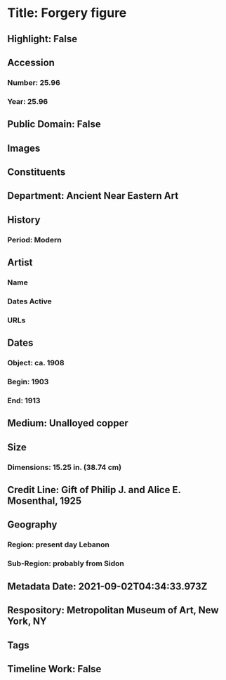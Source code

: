 # Title: Forgery figure
## Highlight: False
## Accession
### Number: 25.96
### Year: 25.96
## Public Domain: False
## Images
## Constituents
## Department: Ancient Near Eastern Art
## History
### Period: Modern
## Artist
### Name
### Dates Active
### URLs
## Dates
### Object: ca. 1908
### Begin: 1903
### End: 1913
## Medium: Unalloyed copper
## Size
### Dimensions: 15.25 in. (38.74 cm)
## Credit Line: Gift of Philip J. and Alice E. Mosenthal, 1925
## Geography
### Region: present day Lebanon
### Sub-Region: probably from Sidon
## Metadata Date: 2021-09-02T04:34:33.973Z
## Respository: Metropolitan Museum of Art, New York, NY
## Tags
## Timeline Work: False